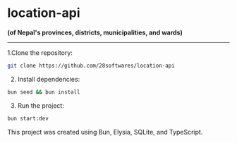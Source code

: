 # location-api

**(of Nepal's provinces, districts, municipalities, and wards)**

---

1.Clone the repository:

```bash
git clone https://github.com/28softwares/location-api
```

2. Install dependencies:

```bash
bun seed && bun install
```

3. Run the project:

```bash
bun start:dev
```

This project was created using Bun, Elysia, SQLite, and TypeScript.
